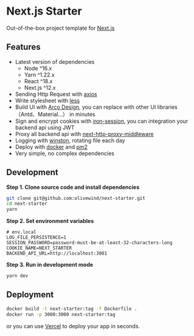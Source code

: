 # Next.js Starter

Out-of-the-box project template for [Next.js](https://nextjs.org/)

## Features
* Latest version of dependencies
  * Node ^16.x
  * Yarn ^1.22.x
  * React ^18.x
  * Next.js ^12.x
* Sending Http Request with [axios](https://github.com/axios/axios)
* Write stylesheet with [less](https://lesscss.org/)
* Build UI with [Arco Design](https://arco.design/), you can replace with other UI libraries（Antd、Material...） in minutes
* Sign and encrypt cookies with [iron-session](https://github.com/vvo/iron-session), you can  integration your backend api using JWT
* Proxy all backend api with [next-http-proxy-middleware](https://github.com/stegano/next-http-proxy-middleware)
* Logging with [winston](https://github.com/winstonjs/winston), rotating file each day
* Deploy with [docker](https://www.docker.com/) and [pm2](https://pm2.keymetrics.io/)
* Very simple, no complex dependencies


## Development

**Step 1. Clone source code and install dependencies** 

```bash
git clone git@github.com:olivewind/next-starter.git
cd next-starter
yarn
```
**Step 2. Set environment variables** 

```
# env.local
LOG_FILE_PERSISTENCE=1
SESSION_PASSWORD=password-must-be-at-least-32-characters-long
COOKIE_NAME=NEXT_STARTER
BACKEND_API_URL=http://localhost:3001
```


**Step 3. Run in development mode** 
``` bash
yarn dev
```



## Deployment

```bash
docker build -t next-starter:tag -f Dockerfile .
docker run -p 3000:3000 next-starter:tag
```

or you can use [Vercel](https://vercel.com/) to deploy your app in seconds.